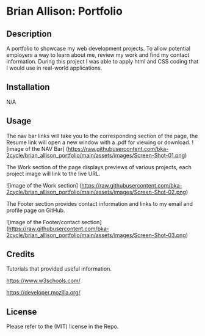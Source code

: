 # Brian Allison: Portfolio

## Description
A portfolio to showcase my web development projects. To allow potential employers a way to learn about me, review my work and find my contact information. During this project I was able to apply html and CSS coding that I would use in real-world applications.

## Installation

N/A

## Usage

The nav bar links will take you to the corresponding section of the page, the Resume link will open a new window with a .pdf for viewing or download.
![image of the NAV Bar] (https://raw.githubusercontent.com/bka-2cycle/brian_allison_portfolio/main/assets/images/Screen-Shot-01.png)

The Work section of the page displays previews of various projects, each project image will link to the live URL.

![image of the Work section] (https://raw.githubusercontent.com/bka-2cycle/brian_allison_portfolio/main/assets/images/Screen-Shot-02.png)

The Footer section provides contact information and links to my email and profile page on GitHub.

![image of the Footer/contact section] (https://raw.githubusercontent.com/bka-2cycle/brian_allison_portfolio/main/assets/images/Screen-Shot-03.png)

## Credits

Tutorials that provided useful information.

https://www.w3schools.com/

https://developer.mozilla.org/

## License

Please refer to the (MIT) license in the Repo.
